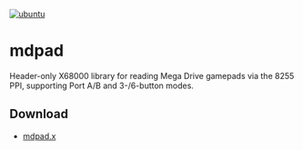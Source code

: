 ﻿[![ubuntu](https://github.com/renatus-novus-x/mdpad/workflows/ubuntu/badge.svg)](https://github.com/renatus-novus-x/mdpad/actions?query=workflow%3Aubuntu)

# mdpad
Header-only X68000 library for reading Mega Drive gamepads via the 8255 PPI, supporting Port A/B and 3-/6-button modes.

## Download
- [mdpad.x](https://raw.githubusercontent.com/renatus-novus-x/mdpad/main/bin/mdpad_demo.x)
